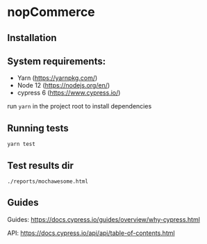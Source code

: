 # nopCommerce

## Installation

## System requirements:

- Yarn (https://yarnpkg.com/)
- Node 12 (https://nodejs.org/en/)
- cypress 6 (https://www.cypress.io/)

run `yarn` in the project root to install dependencies

## Running tests

`yarn test`

## Test results dir

`./reports/mochawesome.html`

## Guides

Guides: https://docs.cypress.io/guides/overview/why-cypress.html

API: https://docs.cypress.io/api/api/table-of-contents.html
